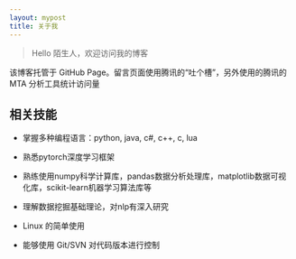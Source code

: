 ```yaml
---
layout: mypost
title: 关于我
---
```


> Hello 陌生人，欢迎访问我的博客

该博客托管于 GitHub Page。留言页面使用腾讯的“吐个槽”，另外使用的腾讯的 MTA 分析工具统计访问量


## 相关技能

- 掌握多种编程语言：python, java, c#, c++, c, lua

- 熟悉pytorch深度学习框架

- 熟练使用numpy科学计算库，pandas数据分析处理库，matplotlib数据可视化库，scikit-learn机器学习算法库等

- 理解数据挖掘基础理论，对nlp有深入研究

- Linux 的简单使用

- 能够使用 Git/SVN 对代码版本进行控制

